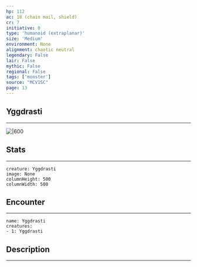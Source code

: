 ```yaml
---
hp: 112
ac: 18 (chain mail, shield)
cr: 7
initiative: 0
type: 'humanoid (extraplanar)'    
size: 'Medium'
environment: None
alignment: chaotic neutral
legendary: False
lair: False
mythic: False
regional: False
tags: ['monster']
source: "MCV1SC"
page: 13
---
```


## Yggdrasti
---

![|600](D:/Program%20Files/5e.tools/img/bestiary/MCV1SC/Yggdrasti.webp)

## Stats
---

```statblock
creature: Yggdrasti
image: None
columnHeight: 500
columnWidth: 500
```

## Encounter
---

```encounter-table
name: Yggdrasti
creatures:
- 1: Yggdrasti
```

## Description
---




